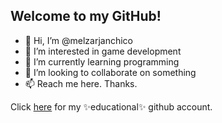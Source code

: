 ## Welcome to my GitHub!

- 👋 Hi, I’m @melzarjanchico
- 👀 I’m interested in game development
- 🌱 I’m currently learning programming
- 💞️ I’m looking to collaborate on something
- 📫 Reach me here. Thanks.

Click [here](https://github.com/melzar-jan-chico-UP) for my ✨educational✨ github account.

<!---
melzarjanchico/melzarjanchico is a ✨ special ✨ repository because its `README.md` (this file) appears on your GitHub profile.
You can click the Preview link to take a look at your changes.
--->
